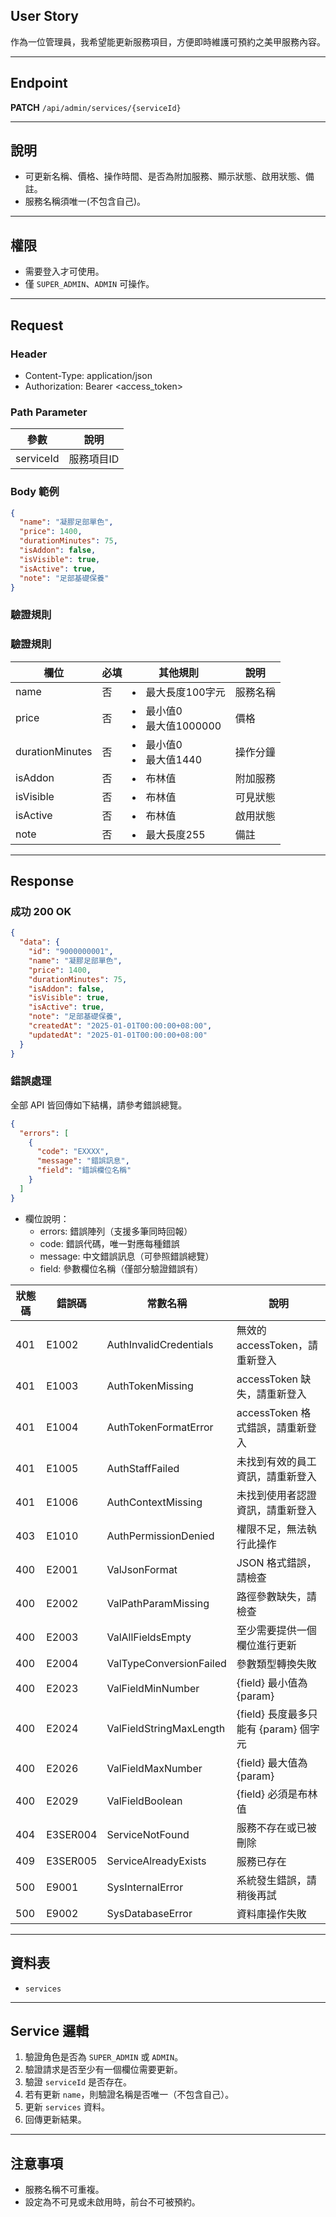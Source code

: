 ## User Story

作為一位管理員，我希望能更新服務項目，方便即時維護可預約之美甲服務內容。

---

## Endpoint

**PATCH** `/api/admin/services/{serviceId}`

---

## 說明

- 可更新名稱、價格、操作時間、是否為附加服務、顯示狀態、啟用狀態、備註。
- 服務名稱須唯一(不包含自己)。

---

## 權限

- 需要登入才可使用。
- 僅 `SUPER_ADMIN`、`ADMIN` 可操作。

---

## Request

### Header

- Content-Type: application/json
- Authorization: Bearer <access_token>

### Path Parameter

| 參數      | 說明       |
| --------- | ---------- |
| serviceId | 服務項目ID |

### Body 範例

```json
{
  "name": "凝膠足部單色",
  "price": 1400,
  "durationMinutes": 75,
  "isAddon": false,
  "isVisible": true,
  "isActive": true,
  "note": "足部基礎保養"
}
```

### 驗證規則

### 驗證規則

| 欄位            | 必填 | 其他規則                     | 說明     |
| --------------- | ---- | ---------------------------- | -------- |
| name            | 否   | <li>最大長度100字元          | 服務名稱 |
| price           | 否   | <li>最小值0<li>最大值1000000 | 價格     |
| durationMinutes | 否   | <li>最小值0<li>最大值1440    | 操作分鐘 |
| isAddon         | 否   | <li>布林值                   | 附加服務 |
| isVisible       | 否   | <li>布林值                   | 可見狀態 |
| isActive        | 否   | <li>布林值                   | 啟用狀態 |
| note            | 否   | <li>最大長度255              | 備註     |

---

## Response

### 成功 200 OK

```json
{
  "data": {
    "id": "9000000001",
    "name": "凝膠足部單色",
    "price": 1400,
    "durationMinutes": 75,
    "isAddon": false,
    "isVisible": true,
    "isActive": true,
    "note": "足部基礎保養",
    "createdAt": "2025-01-01T00:00:00+08:00",
    "updatedAt": "2025-01-01T00:00:00+08:00"
  }
}
```

### 錯誤處理

全部 API 皆回傳如下結構，請參考錯誤總覽。

```json
{
  "errors": [
    {
      "code": "EXXXX",
      "message": "錯誤訊息",
      "field": "錯誤欄位名稱"
    }
  ]
}
```

- 欄位說明：
  - errors: 錯誤陣列（支援多筆同時回報）
  - code: 錯誤代碼，唯一對應每種錯誤
  - message: 中文錯誤訊息（可參照錯誤總覽）
  - field: 參數欄位名稱（僅部分驗證錯誤有）

| 狀態碼 | 錯誤碼   | 常數名稱                | 說明                                  |
| ------ | -------- | ----------------------- | ------------------------------------- |
| 401    | E1002    | AuthInvalidCredentials  | 無效的 accessToken，請重新登入        |
| 401    | E1003    | AuthTokenMissing        | accessToken 缺失，請重新登入          |
| 401    | E1004    | AuthTokenFormatError    | accessToken 格式錯誤，請重新登入      |
| 401    | E1005    | AuthStaffFailed         | 未找到有效的員工資訊，請重新登入      |
| 401    | E1006    | AuthContextMissing      | 未找到使用者認證資訊，請重新登入      |
| 403    | E1010    | AuthPermissionDenied    | 權限不足，無法執行此操作              |
| 400    | E2001    | ValJsonFormat           | JSON 格式錯誤，請檢查                 |
| 400    | E2002    | ValPathParamMissing     | 路徑參數缺失，請檢查                  |
| 400    | E2003    | ValAllFieldsEmpty       | 至少需要提供一個欄位進行更新          |
| 400    | E2004    | ValTypeConversionFailed | 參數類型轉換失敗                      |
| 400    | E2023    | ValFieldMinNumber       | {field} 最小值為 {param}              |
| 400    | E2024    | ValFieldStringMaxLength | {field} 長度最多只能有 {param} 個字元 |
| 400    | E2026    | ValFieldMaxNumber       | {field} 最大值為 {param}              |
| 400    | E2029    | ValFieldBoolean         | {field} 必須是布林值                  |
| 404    | E3SER004 | ServiceNotFound         | 服務不存在或已被刪除                  |
| 409    | E3SER005 | ServiceAlreadyExists    | 服務已存在                            |
| 500    | E9001    | SysInternalError        | 系統發生錯誤，請稍後再試              |
| 500    | E9002    | SysDatabaseError        | 資料庫操作失敗                        |

---

## 資料表

- `services`

---

## Service 邏輯

1. 驗證角色是否為 `SUPER_ADMIN` 或 `ADMIN`。
2. 驗證請求是否至少有一個欄位需要更新。
3. 驗證 `serviceId` 是否存在。
4. 若有更新 `name`，則驗證名稱是否唯一（不包含自己）。
5. 更新 `services` 資料。
6. 回傳更新結果。

---

## 注意事項

- 服務名稱不可重複。
- 設定為不可見或未啟用時，前台不可被預約。

